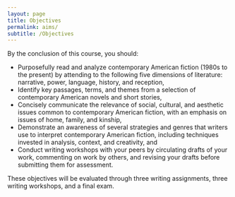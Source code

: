 ```yaml
---
layout: page
title: Objectives
permalink: aims/
subtitle: /Objectives
---
```


By the conclusion of this course, you should: 

* Purposefully read and analyze contemporary American fiction (1980s to the present) by attending to the following five dimensions of literature: narrative, power, language, history, and reception,    
* Identify key passages, terms, and themes from a selection of contemporary American novels and short stories, 
* Concisely communicate the relevance of social, cultural, and aesthetic issues common to contemporary American fiction, with an emphasis on issues of home, family, and kinship, 
* Demonstrate an awareness of several strategies and genres that writers use to interpret contemporary American fiction, including techniques invested in analysis, context, and creativity, and 
* Conduct writing workshops with your peers by circulating drafts of your work, commenting on work by others, and revising your drafts before submitting them for assessment.  

These objectives will be evaluated through three writing assignments, three writing workshops, and a final exam. 
